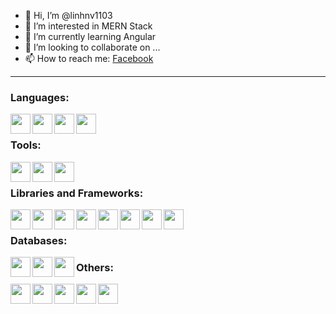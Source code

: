 - 👋 Hi, I’m @linhnv1103
- 👀 I’m interested in MERN Stack
- 🌱 I’m currently learning Angular
- 💞️ I’m looking to collaborate on ...
- 📫 How to reach me: [Facebook]

---

### Languages:
<img align='left' height="32" width="32" src="https://cdn.jsdelivr.net/gh/devicons/devicon/icons/javascript/javascript-original.svg" />
<img align='left' height="32" width="32" src="https://cdn.jsdelivr.net/gh/devicons/devicon/icons/javascript/typescript-original.svg" />
<img align='left' height="32" width="32" src="https://cdn.jsdelivr.net/gh/devicons/devicon/icons/csharp/csharp-original.svg" />
<img align='left' height="32" width="32" src="https://cdn.jsdelivr.net/gh/devicons/devicon/icons/php/php-original.svg" />
<br>

### Tools:
<img align='left' height="32" width="32" src="https://cdn.jsdelivr.net/gh/devicons/devicon/icons/vscode/vscode-original.svg" />
<img align='left' height="32" width="32" src="https://cdn.jsdelivr.net/gh/devicons/devicon/icons/visualstudio/visualstudio-plain.svg" />
<img align='left' height="32" width="32" src="https://cdn.jsdelivr.net/gh/devicons/devicon/icons/docker/docker-original.svg" />
<br>

### Libraries and Frameworks:
<img align='left' height="32" width="32" src="https://cdn.jsdelivr.net/gh/devicons/devicon/icons/react/react-original.svg" />
<img align='left' height="32" width="32" src="https://cdn.jsdelivr.net/gh/devicons/devicon/icons/redux/redux-original.svg" />
<img align='left' height="32" width="32" src="https://cdn.jsdelivr.net/gh/devicons/devicon/icons/angularjs/angularjs-plain.svg" />
<img align='left' height="32" width="32" src="https://cdn.jsdelivr.net/gh/devicons/devicon/icons/materialui/materialui-original.svg" />
<img align='left' height="32" width="32" src="https://cdn.jsdelivr.net/gh/devicons/devicon/icons/bootstrap/bootstrap-original.svg" />
<img align='left' height="32" width="32" src="https://cdn.jsdelivr.net/gh/devicons/devicon/icons/tailwindcss/tailwindcss-plain.svg" />
<img align='left' height="32" width="32" src="https://cdn.jsdelivr.net/gh/devicons/devicon/icons/laravel/laravel-plain.svg" />
<img align='left' height="32" width="32" src="https://cdn.jsdelivr.net/gh/devicons/devicon/icons/dotnetcore/dotnetcore-original.svg" />
<br>

### Databases:
<img align='left' height="32" width="32" src="https://cdn.jsdelivr.net/gh/devicons/devicon/icons/mongodb/mongodb-original.svg" />
<img align='left' height="32" width="32" src="https://cdn.jsdelivr.net/gh/devicons/devicon/icons/mysql/mysql-original.svg" />
<img align='left' height="32" width="32" src="https://cdn.jsdelivr.net/gh/devicons/devicon/icons/postgresql/postgresql-original.svg" />

### Others:
<img align='left' height="32" width="32" src="https://cdn.jsdelivr.net/gh/devicons/devicon/icons/firebase/firebase-plain.svg" />
<img align='left' height="32" width="32" src="https://cdn.jsdelivr.net/gh/devicons/devicon/icons/html5/html5-original.svg" />
<img align='left' height="32" width="32" src="https://cdn.jsdelivr.net/gh/devicons/devicon/icons/css3/css3-original.svg" />
<img align='left' height="32" width="32" src="https://cdn.jsdelivr.net/gh/devicons/devicon/icons/sass/sass-original.svg" />
<img align='left' height="32" width="32" src="https://cdn.jsdelivr.net/gh/devicons/devicon/icons/postgresql/postgresql-original.svg" />


<br>
<br>

[Facebook]: https://www.facebook.com/linhnv1103

